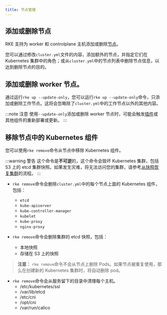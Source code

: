 ```yaml
---
title: 节点管理
---
```


## 添加或删除节点

RKE 支持为 worker 和 controlplane 主机添加或删除[节点](/docs/rke/config-options/nodes/_index)。

您可以通过修改`cluster.yml`文件的内容，添加额外的节点，并指定它们在 Kubernetes 集群中的角色；或从`cluster.yml`中的节点列表中删除节点信息，以达到删除节点的目的。

## 添加或删除 worker 节点。

通过运行`rke up --update-only`，您可以运行`rke up --update-only`命令，只添加或删除工作节点。这将会忽略除了`cluster.yml`中的工作节点以外的其他内容。

:::note 注意
使用`--update-only`添加或删除 worker 节点时，可能会触发[插件](/docs/rke/config-options/add-ons/_index)或其他组件的重新部署或更新。
:::

## 移除节点中的 Kubernetes 组件

您可以使用`rke remove`命令从节点中移除 Kubernetes 组件。

:::warning 警告
这个命令是**不可逆**的，这个命令会毁坏 Kubernetes 集群，包括 S3 上的 etcd 集群快照。如果发生灾难，将无法访问您的集群，请参考[从快照恢复集群](/docs/rke/etcd-snapshots/_index)的流程。
:::

- `rke remove`命令会删除`cluster.yml`中的每个节点上面的 Kubernetes 组件，包括：

  - `etcd`
  - `kube-apiserver`
  - `kube-controller-manager`
  - `kubelet`
  - `kube-proxy`
  - `nginx-proxy`

- `rke remove`命令会删除集群的 etcd 快照，包括：
  - 本地快照
  - 存储在 S3 上的快照

> **注意：** `rke remove`命令不会从节点上删除 Pods。如果节点被重复使用，那么在创建新的 Kubernetes 集群时，将自动删除 pod。

- `rke remove`命令会从服务留下的目录中清理每个主机。
  - /etc/kubernetes/ssl
  - /var/lib/etcd
  - /etc/cni
  - /opt/cni
  - /var/run/calico

